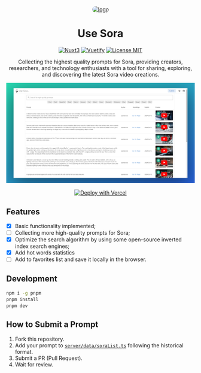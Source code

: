 <div align="center">

<a href="https://usesora.app" target="blank">
  <img src="https://usesora.app/logobg.png" height="200px" alt="logo" style="border-radius: 20px"/>
</a>

# Use Sora

[![Nuxt3](https://img.shields.io/badge/Nuxt3-00C58E?style=for-the-badge&logo=nuxt.js&logoColor=white)](https://nuxt.com/)
[![Vuetify](https://img.shields.io/badge/Vuetify-1867C0?style=for-the-badge&logo=vuetify&logoColor=white)](https://vuetifyjs.com/)
[![License MIT](https://img.shields.io/badge/License-MIT-yellow.svg?style=for-the-badge)](https://opensource.org/license/mit/)

Collecting the highest quality prompts for Sora, providing creators, researchers, and technology enthusiasts with a tool for sharing, exploring, and discovering the latest Sora video creations.

![demo](./images/demo.png)

[![Deploy with Vercel](https://vercel.com/button)](https://vercel.com/new/git/external?repository-url=https%3A%2F%2Fgithub.com%2FJustin3go%2Fusesora)

</div>

## Features

- [x] Basic functionality implemented;
- [ ] Collecting more high-quality prompts for Sora;
- [x] Optimize the search algorithm by using some open-source inverted index search engines;
- [x] Add hot words statistics
- [ ] Add to favorites list and save it locally in the browser.

## Development

```bash
npm i -g pnpm
pnpm install
pnpm dev
``` 

## How to Submit a Prompt

1. Fork this repository.
2. Add your prompt to [`server/data/soraList.ts`](./server/data/soraList.ts) following the historical format.
3. Submit a PR (Pull Request).
4. Wait for review.

